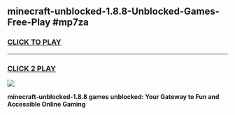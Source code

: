 
## minecraft-unblocked-1.8.8-Unblocked-Games-Free-Play #mp7za
<h3>
<a href="https://us.freeplayer.one?title=minecraft-unblocked-1.8.8&ref=9M">CLICK TO PLAY</a></h3>
<hr>

<h3>
<a href="https://us.freeplayer.one?title=minecraft-unblocked-1.8.8&ref=9M">CLICK 2 PLAY</a>
  
</h3>

<a href="https://us.freeplayer.one?title=minecraft-unblocked-1.8.8&ref=9M"><img src="https://clearcache.store/games.png"></a>


**minecraft-unblocked-1.8.8 games unblocked: Your Gateway to Fun and Accessible Online Gaming**

